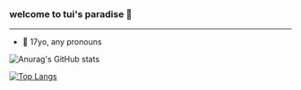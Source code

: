 ### welcome to tui's paradise 🐸
---
- 🌹 17yo, any pronouns




![Anurag's GitHub stats](https://github-readme-stats.vercel.app/api?username=tuisapo&show_icons=true&theme=dracula)


[![Top Langs](https://github-readme-stats.vercel.app/api/top-langs/?username=tuisapo&layout=compact)](https://github.com/anuraghazra/github-readme-stats)

